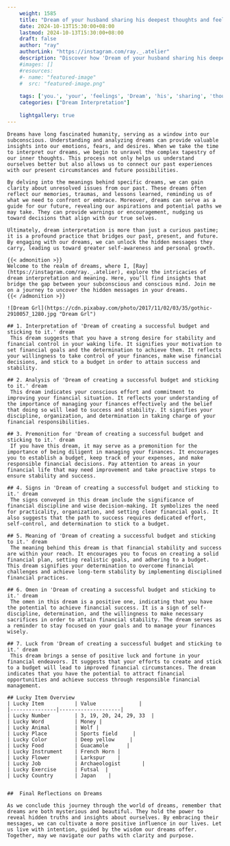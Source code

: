 ```yaml
---
    weight: 1585
    title: "Dream of your husband sharing his deepest thoughts and feelings with you."  # Assuming 'title' column exists
    date: 2024-10-13T15:30:00+08:00
    lastmod: 2024-10-13T15:30:00+08:00
    draft: false
    author: "ray"
    authorLink: "https://instagram.com/ray._.atelier"
    description: "Discover how 'Dream of your husband sharing his deepest thoughts and feelings with you.' can interpret your future and uncover its significant meanings in your life."
    #images: []
    #resources:
    #- name: "featured-image"
    #  src: "featured-image.png"
    
    tags: ['you.', 'your', 'feelings', 'Dream', 'his', 'sharing', 'thoughts', 'husband', 'and', 'deepest', 'of', 'with']
    categories: ["Dream Interpretation"]
    
    lightgallery: true
---
```

    
    Dreams have long fascinated humanity, serving as a window into our subconscious. Understanding and analyzing dreams can provide valuable insights into our emotions, fears, and desires. When we take the time to interpret our dreams, we begin to unravel the complex tapestry of our inner thoughts. This process not only helps us understand ourselves better but also allows us to connect our past experiences with our present circumstances and future possibilities.
    
    By delving into the meanings behind specific dreams, we can gain clarity about unresolved issues from our past. These dreams often reflect our memories, traumas, and lessons learned, reminding us of what we need to confront or embrace. Moreover, dreams can serve as a guide for our future, revealing our aspirations and potential paths we may take. They can provide warnings or encouragement, nudging us toward decisions that align with our true selves.
    
    Ultimately, dream interpretation is more than just a curious pastime; it is a profound practice that bridges our past, present, and future. By engaging with our dreams, we can unlock the hidden messages they carry, leading us toward greater self-awareness and personal growth.
    
    {{< admonition >}}
    Welcome to the realm of dreams, where I, [Ray](https://instagram.com/ray._.atelier), explore the intricacies of dream interpretation and meaning. Here, you’ll find insights that bridge the gap between your subconscious and conscious mind. Join me on a journey to uncover the hidden messages in your dreams.
    {{< /admonition >}}
    
    ![Dream Grl](https://cdn.pixabay.com/photo/2017/11/02/03/35/gothic-2910057_1280.jpg "Dream Grl")
    
    ## 1. Interpretation of 'Dream of creating a successful budget and sticking to it.' dream
     This dream suggests that you have a strong desire for stability and financial control in your waking life. It signifies your motivation to set financial goals and the determination to achieve them. It reflects your willingness to take control of your finances, make wise financial decisions, and stick to a budget in order to attain success and stability.
    
    ## 2. Analysis of 'Dream of creating a successful budget and sticking to it.' dream
     This dream indicates your conscious effort and commitment to improving your financial situation. It reflects your understanding of the importance of managing your finances effectively and the belief that doing so will lead to success and stability. It signifies your discipline, organization, and determination in taking charge of your financial responsibilities.
    
    ## 3. Premonition for 'Dream of creating a successful budget and sticking to it.' dream
     If you have this dream, it may serve as a premonition for the importance of being diligent in managing your finances. It encourages you to establish a budget, keep track of your expenses, and make responsible financial decisions. Pay attention to areas in your financial life that may need improvement and take proactive steps to ensure stability and success.
    
    ## 4. Signs in 'Dream of creating a successful budget and sticking to it.' dream
     The signs conveyed in this dream include the significance of financial discipline and wise decision-making. It symbolizes the need for practicality, organization, and setting clear financial goals. It also suggests that the path to success requires dedicated effort, self-control, and determination to stick to a budget.
    
    ## 5. Meaning of 'Dream of creating a successful budget and sticking to it.' dream
     The meaning behind this dream is that financial stability and success are within your reach. It encourages you to focus on creating a solid financial plan, setting realistic goals, and adhering to a budget. This dream signifies your determination to overcome financial challenges and achieve long-term stability by implementing disciplined financial practices.
    
    ## 6. Omen in 'Dream of creating a successful budget and sticking to it.' dream
     The omen in this dream is a positive one, indicating that you have the potential to achieve financial success. It is a sign of self-discipline, determination, and the willingness to make necessary sacrifices in order to attain financial stability. The dream serves as a reminder to stay focused on your goals and to manage your finances wisely.
    
    ## 7. Luck from 'Dream of creating a successful budget and sticking to it.' dream
     This dream brings a sense of positive luck and fortune in your financial endeavors. It suggests that your efforts to create and stick to a budget will lead to improved financial circumstances. The dream indicates that you have the potential to attract financial opportunities and achieve success through responsible financial management.
    
    ## Lucky Item Overview
    | Lucky Item          | Value              |
    |---------------|--------------------|
    | Lucky Number        | 3, 19, 20, 24, 29, 33  |
    | Lucky Word          | Money |
    | Lucky Animal        | Wolf |
    | Lucky Place         | Sports field     |
    | Lucky Color         | Deep yellow     |
    | Lucky Food          | Guacamole      |
    | Lucky Instrument    | French Horn |
    | Lucky Flower        | Larkspur    |
    | Lucky Job           | Archaeologist       |
    | Lucky Exercise      | Futsal  |
    | Lucky Country       | Japan    |
    
    
    ##  Final Reflections on Dreams
    
    As we conclude this journey through the world of dreams, remember that dreams are both mysterious and beautiful. They hold the power to reveal hidden truths and insights about ourselves. By embracing their messages, we can cultivate a more positive influence in our lives. Let us live with intention, guided by the wisdom our dreams offer. Together, may we navigate our paths with clarity and purpose.
    